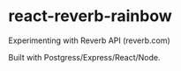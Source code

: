 # react-reverb-rainbow

Experimenting with Reverb API (reverb.com)

Built with Postgress/Express/React/Node.
